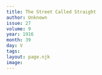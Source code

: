 ```yaml
---
title: The Street Called Straight
author: Unknown
issue: 27
volume: 9
year: 1916
month: 39
day: V
tags:
layout: page.njk
image:
---
```

